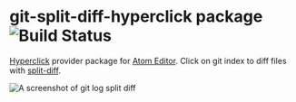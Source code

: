 # git-split-diff-hyperclick package ![Build Status](https://travis-ci.org/yacut/git-split-diff-hyperclick.svg?branch=master)
[Hyperclick](https://atom.io/packages/hyperclick) provider package for [Atom Editor](https://atom.io/). Click on git index to diff files with [split-diff](https://atom.io/packages/split-diff).

![A screenshot of git log split diff](https://raw.githubusercontent.com/yacut/git-split-diff-hyperclick/master/demo.gif)
